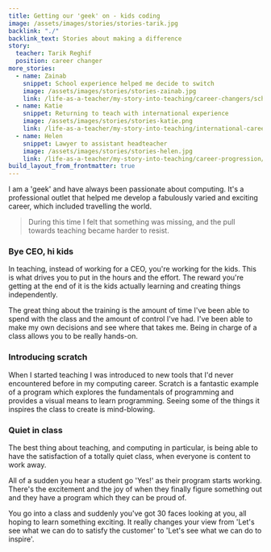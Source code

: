 ```yaml
---
title: Getting our 'geek' on - kids coding
image: /assets/images/stories/stories-tarik.jpg
backlink: "./"
backlink_text: Stories about making a difference
story:
  teacher: Tarik Reghif
  position: career changer
more_stories:
  - name: Zainab
    snippet: School experience helped me decide to switch
    image: /assets/images/stories/stories-zainab.jpg
    link: /life-as-a-teacher/my-story-into-teaching/career-changers/school-experience-helped-me-decide-to-switch
  - name: Katie
    snippet: Returning to teach with international experience
    image: /assets/images/stories/stories-katie.png
    link: /life-as-a-teacher/my-story-into-teaching/international-career-changers/returning-to-teaching-with-international-experience
  - name: Helen
    snippet: Lawyer to assistant headteacher
    image: /assets/images/stories/stories-helen.jpg
    link: /life-as-a-teacher/my-story-into-teaching/career-progression/lawyer-to-assistant-teacher
build_layout_from_frontmatter: true
---
```


I am a 'geek' and have always been passionate about computing. It's a professional outlet that helped me develop a fabulously varied and exciting career, which included travelling the world.

> During this time I felt that something was missing, and the pull towards teaching became harder to resist.

### Bye CEO, hi kids

In teaching, instead of working for a CEO, you're working for the kids. This is what drives you to put in the hours and the effort. The reward you're getting at the end of it is the kids actually learning and creating things independently.

The great thing about the training is the amount of time I've been able to spend with the class and the amount of control I've had. I've been able to make my own decisions and see where that takes me. Being in charge of a class allows you to be really hands-on.

### Introducing scratch

When I started teaching I was introduced to new tools that I'd never encountered before in my computing career. Scratch is a fantastic example of a program which explores the fundamentals of programming and provides a visual means to learn programming. Seeing some of the things it inspires the class to create is mind-blowing.

### Quiet in class

The best thing about teaching, and computing in particular, is being able to have the satisfaction of a totally quiet class, when everyone is content to work away.

All of a sudden you hear a student go 'Yes!' as their program starts working. There's the excitement and the joy of when they finally figure something out and they have a program which they can be proud of.

You go into a class and suddenly you've got 30 faces looking at you, all hoping to learn something exciting. It really changes your view from 'Let's see what we can do to satisfy the customer' to 'Let's see what we can do to inspire'.
